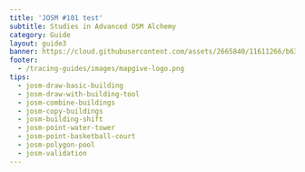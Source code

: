 ```yaml
---
title: 'JOSM #101 test'
subtitle: Studies in Advanced OSM Alchemy
category: Guide
layout: guide3
banner: https://cloud.githubusercontent.com/assets/2665840/11611266/b63ba4cc-9b92-11e5-8fa6-8e119b5b65e5.png
footer: 
  - /tracing-guides/images/mapgive-logo.png
tips:
  - josm-draw-basic-building
  - josm-draw-with-building-tool
  - josm-combine-buildings
  - josm-copy-buildings
  - josm-building-shift
  - josm-point-water-tower
  - josm-point-basketball-court
  - josm-polygon-pool
  - josm-validation
---
```


<!--
<div id="test" class="col-lg-5 col-sm-6">
<hr class="section-heading-spacer">
<div class="clearfix"></div>

<h2 class="section-heading">What is JOSM?</h2>

 <p>JOSM is an advanced OpenStreetMap editor that is popular among experienced editors thanks to its plugins and stability. 

You can read more about JOSM at the [OpenStreetMap JOSM wiki page](https://wiki.openstreetmap.org/wiki/JOSM) and from the [JOSM section on learnOSM](http://learnosm.org/en/josm/)
</p>
-->
